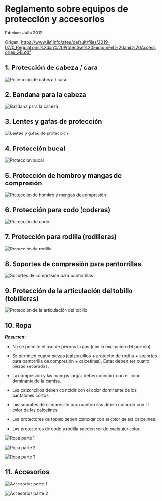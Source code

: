 # Reglamento sobre equipos de protección y accesorios

Edición: Julio 2017

Origen: https://www.ihf.info/sites/default/files/2019-07/0_Regulations%20on%20Protective%20Equipment%20and%20Accessories_GB.pdf

## 1. Protección de cabeza / cara

![Protección de cabeza / cara](../diagrams/equipment1.png)

## 2. Bandana para la cabeza

![Bandana para la cabeza](../diagrams/equipment2.png)

## 3. Lentes y gafas de protección

![Lentes y gafas de protección](../diagrams/equipment3.png)

## 4. Protección bucal

![Protección bucal](../diagrams/equipment4.png)

## 5. Protección de hombro y mangas de compresión

![Protección de hombro y mangas de compresión](../diagrams/equipment5.png)

## 6. Protección para codo (coderas)

![Protección de codo](../diagrams/equipment6.png)

## 7. Protección para rodilla (rodilleras)

![Protección de rodilla](../diagrams/equipment7.png)

## 8. Soportes de compresión para pantorrillas

![Soportes de compresión para pantorrillas](../diagrams/equipment8.png)

## 9. Protección de la articulación del tobillo (tobilleras)

![Protección de la articulación del tobillo](../diagrams/equipment9.png)

## 10. Ropa

***Resumen:***

- No se permite el uso de piernas largas (con la excepción del portero).

- Se permiten cuatro piezas (calzoncillos + protector de rodilla + soportes para pantorrilla de compresión + calcetines). Estas deben ser cuatro piezas separadas.

- La compresión y las mangas largas deben coincidir con el color dominante de la camisa.

- Los calzoncillos deben coincidir con el color dominante de los pantalones cortos.

- Los soportes de compresión para pantorrillas deben coincidir con el color de los calcetines.

- Los protectores de tobillo deben coincidir con el color de los calcetines.

- Los protectores de codo y rodilla pueden ser de cualquier color.

![Ropa parte 1](../diagrams/equipment10a.png)

![Ropa parte 2](../diagrams/equipment10b.png)

![Ropa parte 3](../diagrams/equipment10c.png)

## 11. Accesorios

![Accesorios parte 1](../diagrams/equipment11a.png)

![Accesorios parte 2](../diagrams/equipment11b.png)




